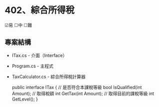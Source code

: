 # 402、綜合所得稅

☑易 ☐中 ☐難

## 專案結構

* ITax.cs - 介面（Interface）
* Program.cs - 主程式
* TaxCalculator.cs - 綜合所得稅計算器


    public interface ITax
    {
        // 是否符合本課稅等級
        bool IsQualified(int Amount);
        // 取得稅額
        int GetTax(int Amount);
        // 取得目前的課稅等級
        int GetLevel();
    }